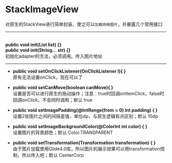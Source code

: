 # StackImageView
对原生的StackView进行简单封装，使之可以`加载网络图片`，并暴露几个常用接口
***
  <br> **public void init(List<String> list) {}**
 <br> **public void init(String... str) {}**
<br>初始化adapter的方法，必须调用。传入图片地址
 ***
 * **public void setOnClickListener(OnClickListener l){ }**
 <br>原有无法设置onClick，现在可以了

 *  **public void setCanMove(boolean canMove){ }**
 <br>设置是否可以进行原生的拖动操作；注意：true时回调onItemClick，false时回调onClick，不会同时调用；默认 true
 
 * **public void setImagePadding(@IntRange(from = 0) int padding) { }**
 <br>设置2张图片之间的间隔差值，单位dp，与原生逻辑有点区别；默认 10dp
 
 * **public void setImageBackgroundColor(@ColorInt int color) { }**
 <br>设置图片的背景颜色；默认 Color.TRANSPARENT
 
 * **public void setTransformation(Transformation<Bitmap> transformation) { }**
 <br>由于图片加载使用Glide4.0库，所以图片的展示效果可以用transformation控制，所以传入吧；默认 CenterCorp
 
 
 

